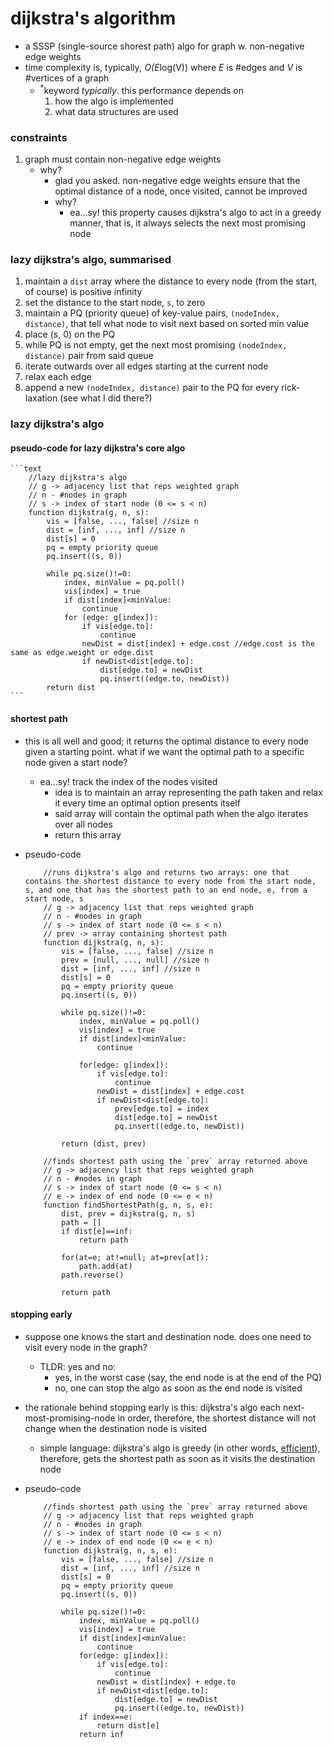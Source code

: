 # dijkstra's algorithm
* a SSSP (single-source shorest path) algo for graph w. non-negative edge weights
* time complexity is, typically<sup>*</sup>, O(E*log(V)) where *E* is #edges and *V* is #vertices of a graph
    * <sup>*</sup>keyword *typically*. this performance depends on
        1. how the algo is implemented
        2. what data structures are used
### constraints
1. graph must contain non-negative edge weights
    * why?
        * glad you asked. non-negative edge weights ensure that the optimal distance of a node, once visited, cannot be improved 
        * why?
            * ea...sy! this property causes dijkstra's algo to act in a greedy manner, that is, it always selects the next most promising node
### lazy dijkstra's algo, summarised
1. maintain a `dist` array where the distance to every node (from the start, of course) is positive infinity
2. set the distance to the start node, `s`, to zero
3. maintain a PQ (priority queue) of key-value pairs, `(nodeIndex, distance)`, that tell what node to visit next based on sorted min value
4. place (s, 0) on the PQ
5. while PQ is not empty, get the next most promising `(nodeIndex, distance)` pair from said queue
6. iterate outwards over all edges starting at the current node
7. relax each edge
8. append a new `(nodeIndex, distance)` pair to the PQ for every rick-laxation (see what I did there?)
###  lazy dijkstra's algo
#### pseudo-code for lazy dijkstra's core algo

    ```text
        //lazy dijkstra's algo
        // g -> adjacency list that reps weighted graph
        // n - #nodes in graph
        // s -> index of start node (0 <= s < n)
        function dijkstra(g, n, s):
            vis = [false, ..., false] //size n
            dist = [inf, ..., inf] //size n
            dist[s] = 0
            pq = empty priority queue
            pq.insert((s, 0))

            while pq.size()!=0:
                index, minValue = pq.poll()
                vis[index] = true
                if dist[index]<minValue:
                    continue
                for (edge: g[index]):
                    if vis[edge.to]:
                        continue
                    newDist = dist[index] + edge.cost //edge.cost is the same as edge.weight or edge.dist
                    if newDist<dist[edge.to]:
                        dist[edge.to] = newDist
                        pq.insert((edge.to, newDist))
            return dist
    ```

#### shortest path
* this is all well and good; it returns the optimal distance to every node given a starting point. what if we want the optimal path to a specific node given a start node?
    * ea...sy! track the index of the nodes visited
        * idea is to maintain an array representing the path taken and relax it every time an optimal option presents itself
        * said array will contain the optimal path when the algo iterates over all nodes
        * return this array
* pseudo-code

    ```code
        //runs dijkstra's algo and returns two arrays: one that contains the shortest distance to every node from the start node, s, and one that has the shortest path to an end node, e, from a start node, s
        // g -> adjacency list that reps weighted graph
        // n - #nodes in graph
        // s -> index of start node (0 <= s < n)
        // prev -> array containing shortest path
        function dijkstra(g, n, s):
            vis = [false, ..., false] //size n
            prev = [null, ..., null] //size n
            dist = [inf, ..., inf] //size n
            dist[s] = 0
            pq = empty priority queue
            pq.insert((s, 0))

            while pq.size()!=0:
                index, minValue = pq.poll()
                vis[index] = true
                if dist[index]<minValue:
                    continue
                
                for(edge: g[index]):
                    if vis[edge.to]:
                        continue
                    newDist = dist[index] + edge.cost
                    if newDist<dist[edge.to]:
                        prev[edge.to] = index
                        dist[edge.to] = newDist
                        pq.insert((edge.to, newDist))
            
            return (dist, prev)

        //finds shortest path using the `prev` array returned above
        // g -> adjacency list that reps weighted graph
        // n - #nodes in graph
        // s -> index of start node (0 <= s < n)
        // e -> index of end node (0 <= e < n)
        function findShortestPath(g, n, s, e):
            dist, prev = dijkstra(g, n, s)
            path = []
            if dist[e]==inf:
                return path
            
            for(at=e; at!=null; at=prev[at]):
                path.add(at)
            path.reverse()

            return path
    ```

#### stopping early
* suppose one knows the start and destination node. does one need to visit every node in the graph?
    * TLDR: yes and no:
        * yes, in the worst case (say, the end node is at the end of the PQ)
        * no, one can stop the algo as soon as the end node is visited
* the rationale behind stopping early is this: dijkstra's algo each next-most-promising-node in order, therefore, the shortest distance will not change when the destination node is visited
    * simple language: dijkstra's algo is greedy (in other words, [efficient][def]), therefore, gets the shortest path as soon as it visits the destination node
* pseudo-code

    ```text
        //finds shortest path using the `prev` array returned above
        // g -> adjacency list that reps weighted graph
        // n - #nodes in graph
        // s -> index of start node (0 <= s < n)
        // e -> index of end node (0 <= e < n)
        function dijkstra(g, n, s, e):
            vis = [false, ..., false] //size n
            dist = [inf, ..., inf] //size n
            dist[s] = 0
            pq = empty priority queue
            pq.insert((s, 0))

            while pq.size()!=0:
                index, minValue = pq.poll()
                vis[index] = true
                if dist[index]<minValue:
                    continue
                for(edge: g[index]):
                    if vis[edge.to]:
                        continue
                    newDist = dist[index] + edge.to
                    if newDist<dist[edge.to]:
                        dist[edge.to] = newDist
                        pq.insert((edge.to, newDist))
                if index==e:
                    return dist[e]
                return inf
                
    ```

[def]: https://www.oxfordlearnersdictionaries.com/definition/english/efficiency